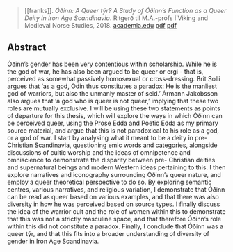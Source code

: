 > [[franks]]. *Óðinn: A Queer týr? A Study of Óðinn’s Function as a Queer Deity in Iron Age Scandinavia*. Ritgerð til M.A.-prófs í Viking and Medieval Norse Studies, 2018. [academia.edu](https://www.academia.edu/37674999/%C3%93%C3%B0inn-A-Queer-tyr-A-Study-of-%C3%93%C3%B0inns-Function-in-Iron-Age-Scandinavia-MA-thesis) [pdf](http://hdl.handle.net/1946/29925) [pdf](a/a-franks2018.pdf)

## Abstract
Óðinn’s gender has been very contentious within scholarship. While he is the god of war, he has also been argued to be queer or ergi - that is, perceived as somewhat passively homosexual or cross-dressing. Brit Solli argues that ‘as a god, Odin thus constitutes a paradox: He is the manliest god of warriors, but also the unmanly master of seid.’ Ármann Jakobsson also argues that ‘a god who is queer is not queer,’ implying that these two roles are mutually exclusive. I will be using these two statements as points of departure for this thesis, which will explore the ways in which Óðinn can be perceived queer, using the Prose Edda and Poetic Edda as my primary source material, and argue that this is not paradoxical to his role as a god, or a god of war.
I start by analysing what it meant to be a deity in pre-Christian Scandinavia, questioning emic words and categories, alongside discussions of cultic worship and the ideas of omnipotence and omniscience to demonstrate the disparity between pre- Christian deities and supernatural beings and modern Western ideas pertaining to this.
I then explore narratives and iconography surrounding Óðinn’s queer nature, and employ a queer theoretical perspective to do so. By exploring semantic centres, various narratives, and religious variation, I demonstrate that Óðinn can be read as queer based on various examples, and that there was also diversity in how he was perceived based on source types.
I finally discuss the idea of the warrior cult and the role of women within this to demonstrate that this was not a strictly masculine space, and that therefore Óðinn’s role within this did not constitute a paradox.
Finally, I conclude that Óðinn was a queer týr, and that this fits into a broader understanding of diversity of gender in Iron Age Scandinavia.